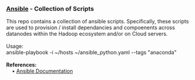 <h3><a href="https://www.ansible.com/">Ansible</a> - Collection of Scripts</h3>
This repo contains a collection of ansible scripts. Specifically, these scripts are used to provision / install dependancies and compoenents across datanodes within the Hadoop ecosystem and/or on Cloud servers.
<br>
<br>Usage:
<br>ansible-playbook -i ~/hosts ~/ansible_python.yaml --tags "anaconda"
<br>
<br><b>References:</b>
<br>&nbsp;&nbsp;&nbsp;&nbsp;&bull;&nbsp;<a href="http://docs.ansible.com/">Ansible Documentation</a>
